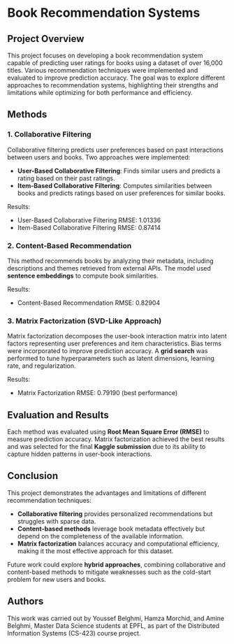 # Book Recommendation Systems

## Project Overview

This project focuses on developing a book recommendation system capable of predicting user ratings for books using a dataset of over 16,000 titles. Various recommendation techniques were implemented and evaluated to improve prediction accuracy. The goal was to explore different approaches to recommendation systems, highlighting their strengths and limitations while optimizing for both performance and efficiency.

## Methods

### 1. Collaborative Filtering
Collaborative filtering predicts user preferences based on past interactions between users and books. Two approaches were implemented:

- **User-Based Collaborative Filtering**: Finds similar users and predicts a rating based on their past ratings.
- **Item-Based Collaborative Filtering**: Computes similarities between books and predicts ratings based on user preferences for similar books.

Results:
- User-Based Collaborative Filtering RMSE: 1.01336
- Item-Based Collaborative Filtering RMSE: 0.87414

### 2. Content-Based Recommendation
This method recommends books by analyzing their metadata, including descriptions and themes retrieved from external APIs. The model used **sentence embeddings** to compute book similarities.

Results:
- Content-Based Recommendation RMSE: 0.82904

### 3. Matrix Factorization (SVD-Like Approach)
Matrix factorization decomposes the user-book interaction matrix into latent factors representing user preferences and item characteristics. Bias terms were incorporated to improve prediction accuracy. A **grid search** was performed to tune hyperparameters such as latent dimensions, learning rate, and regularization.

Results:
- Matrix Factorization RMSE: 0.79190 (best performance)

## Evaluation and Results

Each method was evaluated using **Root Mean Square Error (RMSE)** to measure prediction accuracy. Matrix factorization achieved the best results and was selected for the final **Kaggle submission** due to its ability to capture hidden patterns in user-book interactions.

## Conclusion

This project demonstrates the advantages and limitations of different recommendation techniques:
- **Collaborative filtering** provides personalized recommendations but struggles with sparse data.
- **Content-based methods** leverage book metadata effectively but depend on the completeness of the available information.
- **Matrix factorization** balances accuracy and computational efficiency, making it the most effective approach for this dataset.

Future work could explore **hybrid approaches**, combining collaborative and content-based methods to mitigate weaknesses such as the cold-start problem for new users and books.

## Authors

This work was carried out by Youssef Belghmi, Hamza Morchid, and Amine Belghmi, Master Data Science students at EPFL, as part of the Distributed Information Systems (CS-423) course project.
